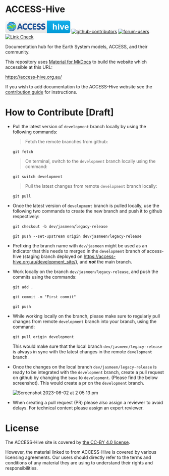 # ACCESS-Hive
[![ACCESS-Hive Badge](docs/assets/badge.svg)](https://access-hive.org.au/)
[![github-contributors](https://img.shields.io/github/contributors/ACCESS-Hive/access-hive.github.io?color=blue&style=plastic)][github-repo]
[![forum-users](https://img.shields.io/discourse/users?color=blue&label=forum&server=https%3A%2F%2Fforum.access-hive.org.au&style=plastic)][forum]
[![Link Check](https://github.com/ACCESS-Hive/access-hive.github.io/actions/workflows/check_links.yml/badge.svg)](https://github.com/ACCESS-Hive/access-hive.github.io/actions/workflows/check_links.yml)

Documentation hub for the Earth System models, ACCESS, and their community.

This repository uses [Material for MkDocs](https://squidfunk.github.io/mkdocs-material/) to build the website which accessible at this URL:

https://access-hive.org.au/

If you wish to add documentation to the ACCESS-Hive website see the [contribution guide](https://access-hive.org.au/about/contribute/) for instructions.

# How to Contribute [Draft]

- Pull the latest version of `development` branch locally by using the following commands:

    > Fetch the remote branches from github:

    `git fetch`

    > On terminal, switch to the `development` branch locally using the command:

    `git switch development`     

    > Pull the latest changes from remote `development` branch locally: 

    `git pull`

- Once the latest version of `development` branch is pulled locally, use the following two commands to create the new branch and push it to github respectively:

    `git checkout -b dev/jasmeen/legacy-release`

    `git push --set-upstream origin dev/jasmeen/legacy-release`

- Prefixing the branch name with `dev/jasmeen` might be used as an indicator that this needs to merged in the `development` branch of access-hive (staging branch deployed on https://access-hive.org.au/development_site/), and _**not**_ the main branch.

- Work locally on the branch `dev/jasmeen/legacy-release`, and push the commits using the commands: 

    `git add .`

    `git commit -m "First commit"`

    `git push`
  
- While working locally on the branch, please make sure to regularly pull changes from remote `development` branch into your branch, using the command:

    `git pull origin development`

  This would make sure that the local branch `dev/jasmeen/legacy-release` is always in sync with the latest changes in the remote `development` branch. 

- Once the changes on the local branch `dev/jasmeen/legacy-release` is ready to be integrated with the `development` branch, create a pull request on github by changing the `base` to `development`. (Please find the below screenshot). This would create a pr on the `development` branch.

    ![Screenshot 2023-06-02 at 2 05 13 pm](https://github.com/ACCESS-Hive/access-hive.github.io/assets/42607679/ec141fc9-ee00-4a84-ae5a-081761400765)

- When creating a pull request (PR) please also assign a reviewer to avoid delays. For technical content please assign an expert reviewer.

# License
The ACCESS-Hive site is covered by [the CC-BY 4.0 license][License].

However, the material linked to from ACCESS-Hive is covered by various licensing agreements. Our users should directly refer to the terms and conditions of any material they are using to understand their rights and responsibilities.

[License]: License.md
[github-repo]: https://github.com/ACCESS-Hive/access-hive.github.io.git
[forum]: https://forum.access-hive.org.au
